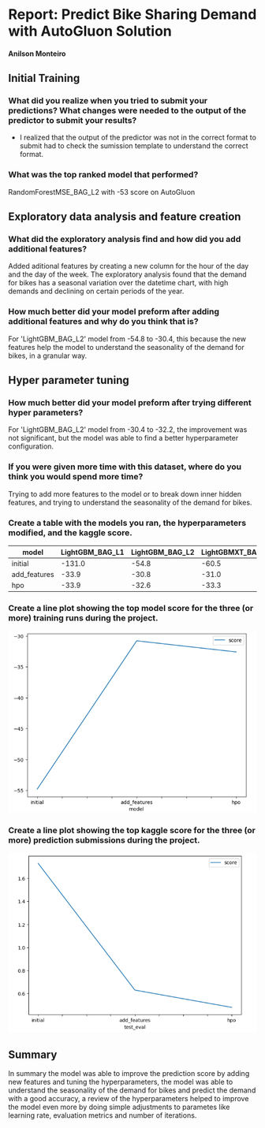 # Report: Predict Bike Sharing Demand with AutoGluon Solution
#### Anilson Monteiro

## Initial Training
### What did you realize when you tried to submit your predictions? What changes were needed to the output of the predictor to submit your results?
- I realized that the output of the predictor was not in the correct format to submit had to check the sumission template to understand the correct format.

### What was the top ranked model that performed?
RandomForestMSE_BAG_L2 with -53 score on AutoGluon

## Exploratory data analysis and feature creation
### What did the exploratory analysis find and how did you add additional features?
Added aditional features by creating a new column for the hour of the day and the day of the week. The exploratory analysis found that the demand for bikes has a seasonal variation over the datetime chart, with high demands and declining on certain periods of the year.

### How much better did your model preform after adding additional features and why do you think that is?
For 'LightGBM_BAG_L2' model from -54.8 to -30.4, this because the new features help the model to understand the seasonality of the demand for bikes, in a granular way.

## Hyper parameter tuning
### How much better did your model preform after trying different hyper parameters?
For 'LightGBM_BAG_L2' model from -30.4 to -32.2, the improvement was not significant, but the model was able to find a better hyperparameter configuration.

### If you were given more time with this dataset, where do you think you would spend more time?
Trying to add more features to the model or to break down inner hidden features, and trying to understand the seasonality of the demand for bikes.

### Create a table with the models you ran, the hyperparameters modified, and the kaggle score.

| model        | LightGBM_BAG_L1 | LightGBM_BAG_L2 | LightGBMXT_BAG_L2 | score |
| ------------ | --------------- | --------------- | ----------------- | ----- |
| initial      | -131.0          | -54.8           | -60.5             | 1.73  |
| add_features | -33.9           | -30.8           | -31.0             | 0.63  |
| hpo          | -33.9           | -32.6           | -33.3             | 0.48  |
### Create a line plot showing the top model score for the three (or more) training runs during the project.

![model_train_score.png](project/img/model-score.png)

### Create a line plot showing the top kaggle score for the three (or more) prediction submissions during the project.

![model_test_score.png](project/img/kaggle-score.png)

## Summary
In summary the model was able to improve the prediction score by adding new features and tuning the hyperparameters, the model was able to understand the seasonality of the demand for bikes and predict the demand with a good accuracy, a review of the hyperparameters helped to improve the model even more by doing simple adjustments to parametes like learning rate, evaluation metrics and number of iterations.